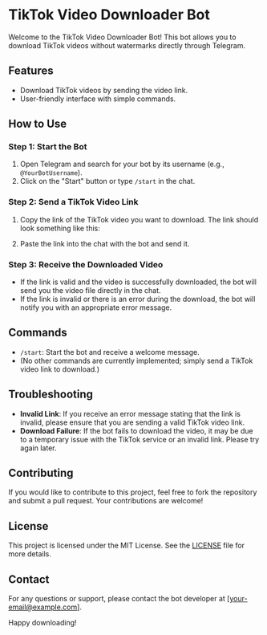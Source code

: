 # TikTok Video Downloader Bot

Welcome to the TikTok Video Downloader Bot! This bot allows you to download TikTok videos without watermarks directly through Telegram.

## Features

- Download TikTok videos by sending the video link.
- User-friendly interface with simple commands.

## How to Use

### Step 1: Start the Bot

1. Open Telegram and search for your bot by its username (e.g., `@YourBotUsername`).
2. Click on the "Start" button or type `/start` in the chat.

### Step 2: Send a TikTok Video Link

1. Copy the link of the TikTok video you want to download. The link should look something like this:

2. Paste the link into the chat with the bot and send it.

### Step 3: Receive the Downloaded Video

- If the link is valid and the video is successfully downloaded, the bot will send you the video file directly in the chat.
- If the link is invalid or there is an error during the download, the bot will notify you with an appropriate error message.

## Commands

- `/start`: Start the bot and receive a welcome message.
- (No other commands are currently implemented; simply send a TikTok video link to download.)

## Troubleshooting

- **Invalid Link**: If you receive an error message stating that the link is invalid, please ensure that you are sending a valid TikTok video link.
- **Download Failure**: If the bot fails to download the video, it may be due to a temporary issue with the TikTok service or an invalid link. Please try again later.

## Contributing

If you would like to contribute to this project, feel free to fork the repository and submit a pull request. Your contributions are welcome!

## License

This project is licensed under the MIT License. See the [LICENSE](LICENSE) file for more details.

## Contact

For any questions or support, please contact the bot developer at [your-email@example.com].

Happy downloading!
